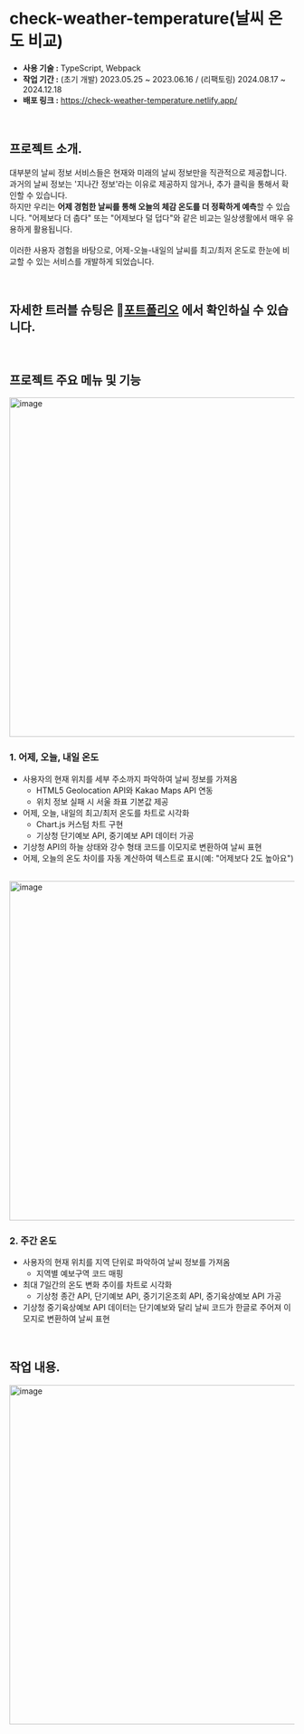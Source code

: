 # check-weather-temperature(날씨 온도 비교)

- **사용 기술 :** TypeScript, Webpack
- **작업 기간 :** (초기 개발) 2023.05.25 ~ 2023.06.16 / (리팩토링) 2024.08.17 ~ 2024.12.18
- **배포 링크 :** https://check-weather-temperature.netlify.app/
<br/>

## 프로젝트 소개.

대부분의 날씨 정보 서비스들은 현재와 미래의 날씨 정보만을 직관적으로 제공합니다.<br/>
과거의 날씨 정보는 '지나간 정보'라는 이유로 제공하지 않거나, 추가 클릭을 통해서 확인할 수 있습니다.<br/>
하지만 우리는 **어제 경험한 날씨를 통해 오늘의 체감 온도를 더 정확하게 예측**할 수 있습니다. "어제보다 더 춥다" 또는 "어제보다 덜 덥다"와 같은 비교는 일상생활에서 매우 유용하게 활용됩니다.<br/>
<br/>
이러한 사용자 경험을 바탕으로, 어제-오늘-내일의 날씨를 최고/최저 온도로 한눈에 비교할 수 있는 서비스를 개발하게 되었습니다.

<br/>

## 자세한 트러블 슈팅은  🔗[포트폴리오](https://lucky-damselfly-95a.notion.site/check-weather-temperature-2e48eea685a14239b5dc3ca2ae9a88b9?pvs=4) 에서 확인하실 수 있습니다.

<br/>

## 프로젝트 주요 메뉴 및 기능

<img width="600" alt="image" src="https://github.com/user-attachments/assets/96d7f5d1-0090-451b-9ca8-d049396f6066">
<br/>

### 1. 어제, 오늘, 내일 온도
- 사용자의 현재 위치를 세부 주소까지 파악하여 날씨 정보를 가져옴
    - HTML5 Geolocation API와 Kakao Maps API 연동
    - 위치 정보 실패 시 서울 좌표 기본값 제공
- 어제, 오늘, 내일의 최고/최저 온도를 차트로 시각화
    - Chart.js 커스텀 차트 구현
    - 기상청 단기예보 API, 중기예보 API 데이터 가공
- 기상청 API의 하늘 상태와 강수 형태 코드를 이모지로 변환하여 날씨 표현
- 어제, 오늘의 온도 차이를 자동 계산하여 텍스트로 표시(예: "어제보다 2도 높아요")

<br/>

<img width="600" alt="image" src="https://github.com/user-attachments/assets/d6fb40f2-2484-4223-acab-58c308e3adc8">
<br/>

### 2. 주간 온도
- 사용자의 현재 위치를 지역 단위로 파악하여 날씨 정보를 가져옴
    - 지역별 예보구역 코드 매핑
- 최대 7일간의 온도 변화 추이를 차트로 시각화
    - 기상청 종간 API, 단기예보 API, 중기기온조회 API, 중기육상예보 API 가공
- 기상청 중기육상예보 API 데이터는 단기예보와 달리 날씨 코드가 한글로 주어져 이모지로 변환하여 날씨 표현

<br/>

## 작업 내용.
<img width="600" alt="image" src="https://github.com/user-attachments/assets/9a8df592-2c02-4ce9-a738-8b428c6982ea">
